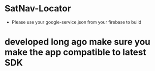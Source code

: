 # SatNav-Locator
- Please use your google-service.json from your firebase to build

# developed long ago make sure you make the app compatible to latest SDK
